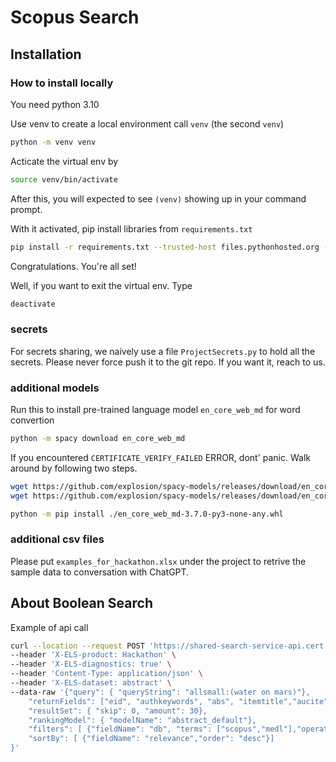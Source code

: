 # Scopus Search

## Installation 

### How to install locally

You need python 3.10

Use venv to create a local environment call `venv` (the second `venv`)

```zsh
python -m venv venv
```

Acticate the virtual env by 

```zsh
source venv/bin/activate
```

After this, you will expected to see `(venv)` showing up in your command prompt.

With it activated, pip install libraries from `requirements.txt`

```zsh
pip install -r requirements.txt --trusted-host files.pythonhosted.org --trusted-host pypi.org --trusted-host pypi.python.org --default-timeout=1000
```

Congratulations. You're all set!

Well, if you want to exit the virtual env. Type

```zsh
deactivate
```

### secrets

For secrets sharing, we naively use a file `ProjectSecrets.py` to hold all the secrets. Please never force push it to the git repo. If you want it, reach to us.

### additional models

Run this to install pre-trained language model `en_core_web_md` for word convertion

```zsh
python -m spacy download en_core_web_md
```

If you encountered `CERTIFICATE_VERIFY_FAILED` ERROR, dont' panic. Walk around by following two steps.

```zsh
wget https://github.com/explosion/spacy-models/releases/download/en_core_web_sm-2.2.5/en_core_web_sm-2.2.5.tar.gz
wget https://github.com/explosion/spacy-models/releases/download/en_core_web_md-3.7.0/en_core_web_md-3.7.0-py3-none-any.whl

python -m pip install ./en_core_web_md-3.7.0-py3-none-any.whl
```

### additional csv files

Please put `examples_for_hackathon.xlsx` under the project to retrive the sample data to conversation with ChatGPT.

## About Boolean Search 
Example of api call

```bash
curl --location --request POST 'https://shared-search-service-api.cert.scopussearch.net/sharedsearch/document/result' \
--header 'X-ELS-product: Hackathon' \
--header 'X-ELS-diagnostics: true' \
--header 'Content-Type: application/json' \
--header 'X-ELS-dataset: abstract' \
--data-raw '{"query": { "queryString": "allsmall:(water on mars)"},
    "returnFields": ["eid", "authkeywords", "abs", "itemtitle","aucite"],  
    "resultSet": { "skip": 0, "amount": 30},
    "rankingModel": { "modelName": "abstract_default"},
    "filters": [ {"fieldName": "db", "terms": ["scopus","medl"],"operator": "IS ONE OF"}],
    "sortBy": [ {"fieldName": "relevance","order": "desc"}]
}'
```